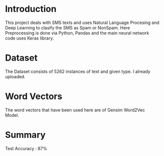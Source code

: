 # Introduction

This project deals with SMS texts and uses Natural Language Procesing and Deep Learning to clasify the SMS as Spam or NonSpam. Here Preprocessing is done via Python, Pandas and the main neural network code uses Keras library.

# Dataset

The Dataset consists of 5262 instances of text and given type. I already uploaded.

# Word Vectors


The word vectors that have been used here are of Gensim Word2Vec Model. 

# Summary

Test Accuracy : 87%

